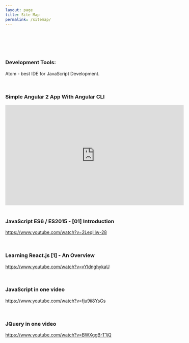 ```yaml
---
layout: page
title: Site Map
permalink: /sitemap/
---
```


<br/><br/>



<br/>

### Development Tools:


Atom - best IDE for JavaScript Development.

<br/>

### Simple Angular 2 App With Angular CLI


<div align="center">

<iframe width="560" height="315" src="https://www.youtube.com/embed/QMQbAoTLJX8" frameborder="0" allowfullscreen></iframe>


</div>



<br/>

### JavaScript ES6 / ES2015 - [01] Introduction

https://www.youtube.com/watch?v=2LeqilIw-28



<br/>

### Learning React.js [1] - An Overview

https://www.youtube.com/watch?v=vYldnghykaU




<br/>

### JavaScript in one video
https://www.youtube.com/watch?v=fju9ii8YsGs

<br/>

### JQuery in one video
https://www.youtube.com/watch?v=BWXggB-T1jQ
